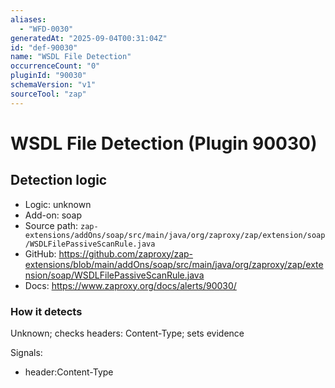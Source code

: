 ```yaml
---
aliases:
  - "WFD-0030"
generatedAt: "2025-09-04T00:31:04Z"
id: "def-90030"
name: "WSDL File Detection"
occurrenceCount: "0"
pluginId: "90030"
schemaVersion: "v1"
sourceTool: "zap"
---
```


# WSDL File Detection (Plugin 90030)

## Detection logic

- Logic: unknown
- Add-on: soap
- Source path: `zap-extensions/addOns/soap/src/main/java/org/zaproxy/zap/extension/soap/WSDLFilePassiveScanRule.java`
- GitHub: https://github.com/zaproxy/zap-extensions/blob/main/addOns/soap/src/main/java/org/zaproxy/zap/extension/soap/WSDLFilePassiveScanRule.java
- Docs: https://www.zaproxy.org/docs/alerts/90030/

### How it detects

Unknown; checks headers: Content-Type; sets evidence

Signals:
- header:Content-Type

